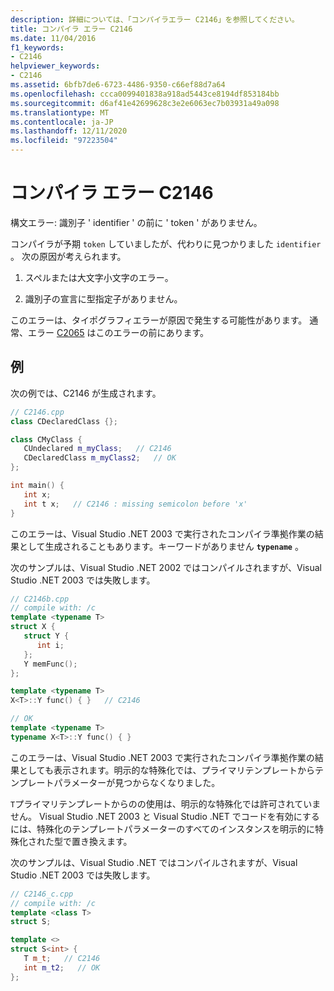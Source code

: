 ```yaml
---
description: 詳細については、「コンパイラエラー C2146」を参照してください。
title: コンパイラ エラー C2146
ms.date: 11/04/2016
f1_keywords:
- C2146
helpviewer_keywords:
- C2146
ms.assetid: 6bfb7de6-6723-4486-9350-c66ef88d7a64
ms.openlocfilehash: ccca0099401838a918ad5443ce8194df853184bb
ms.sourcegitcommit: d6af41e42699628c3e2e6063ec7b03931a49a098
ms.translationtype: MT
ms.contentlocale: ja-JP
ms.lasthandoff: 12/11/2020
ms.locfileid: "97223504"
---
```

# <a name="compiler-error-c2146"></a>コンパイラ エラー C2146

構文エラー: 識別子 ' identifier ' の前に ' token ' がありません。

コンパイラが予期 `token` していましたが、代わりに見つかりました `identifier` 。  次の原因が考えられます。

1. スペルまたは大文字小文字のエラー。

1. 識別子の宣言に型指定子がありません。

このエラーは、タイポグラフィエラーが原因で発生する可能性があります。 通常、エラー [C2065](../../error-messages/compiler-errors-1/compiler-error-c2065.md) はこのエラーの前にあります。

## <a name="examples"></a>例

次の例では、C2146 が生成されます。

```cpp
// C2146.cpp
class CDeclaredClass {};

class CMyClass {
   CUndeclared m_myClass;   // C2146
   CDeclaredClass m_myClass2;   // OK
};

int main() {
   int x;
   int t x;   // C2146 : missing semicolon before 'x'
}
```

このエラーは、Visual Studio .NET 2003 で実行されたコンパイラ準拠作業の結果として生成されることもあります。キーワードがありません **`typename`** 。

次のサンプルは、Visual Studio .NET 2002 ではコンパイルされますが、Visual Studio .NET 2003 では失敗します。

```cpp
// C2146b.cpp
// compile with: /c
template <typename T>
struct X {
   struct Y {
      int i;
   };
   Y memFunc();
};

template <typename T>
X<T>::Y func() { }   // C2146

// OK
template <typename T>
typename X<T>::Y func() { }
```

このエラーは、Visual Studio .NET 2003 で実行されたコンパイラ準拠作業の結果としても表示されます。明示的な特殊化では、プライマリテンプレートからテンプレートパラメーターが見つからなくなりました。

`T`プライマリテンプレートからのの使用は、明示的な特殊化では許可されていません。 Visual Studio .NET 2003 と Visual Studio .NET でコードを有効にするには、特殊化のテンプレートパラメーターのすべてのインスタンスを明示的に特殊化された型で置き換えます。

次のサンプルは、Visual Studio .NET ではコンパイルされますが、Visual Studio .NET 2003 では失敗します。

```cpp
// C2146_c.cpp
// compile with: /c
template <class T>
struct S;

template <>
struct S<int> {
   T m_t;   // C2146
   int m_t2;   // OK
};
```
